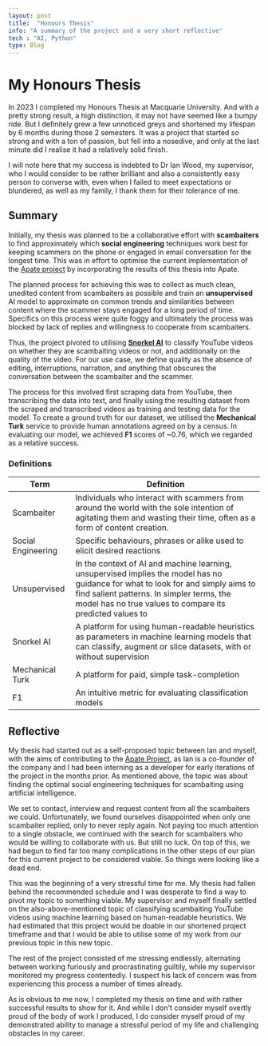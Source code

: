 ```yaml
---
layout: post
title:  "Honours Thesis"
info: "A summary of the project and a very short reflective"
tech : "AI, Python"
type: Blog
---
```


# My Honours Thesis

In 2023 I completed my Honours Thesis at Macquarie University. And with a pretty strong result, a high distinction, it may not have seemed like a bumpy ride. But I definitely grew a few unnoticed greys and shortened my lifespan by 6 months during those 2 semesters. It was a project that started *so* strong and with a ton of passion, but fell into a nosedive, and only at the last minute did I realise it had a relatively solid finish.

I will note here that my success is indebted to Dr Ian Wood, my supervisor, who I would consider to be rather brilliant and also a consistently easy person to converse with, even when I failed to meet expectations or blundered, as well as my family, I thank them for their tolerance of me.

## Summary

Initially, my thesis was planned to be a collaborative effort with **scambaiters** to find approximately which **social engineering** techniques work best for keeping scammers on the phone or engaged in email conversation for the longest time. This was in effort to optimise the current implementation of the [Apate project](https://apate.ai) by incorporating the results of this thesis into Apate.

The planned process for achieving this was to collect as much clean, unedited content from scambaiters as possible and train an **unsupervised** AI model to approximate on common trends and similarities between content where the scammer stays engaged for a long period of time. Specifics on this process were quite foggy and ultimately the process was blocked by lack of replies and willingness to cooperate from scambaiters.

Thus, the project pivoted to utilising **[Snorkel AI](https://www.snorkel.org/)** to classify YouTube videos on whether they are scambaiting videos or not, and additionally on the quality of the video. For our use case, we define quality as the absence of editing, interruptions, narration, and anything that obscures the conversation between the scambaiter and the scammer. 

The process for this involved first scraping data from YouTube, then transcribing the data into text, and finally using the resulting dataset from the scraped and transcribed videos as training and testing data for the model. To create a ground truth for our dataset, we utilised the **Mechanical Turk** service to provide human annotations agreed on by a census. In evaluating our model, we achieved **F1** scores of ~0.76, which we regarded as a relative success.

### Definitions

| Term               | Definition                                                                                                                                                                                                                                 |
| ------------------ | ------------------------------------------------------------------------------------------------------------------------------------------------------------------------------------------------------------------------------------------ |
| Scambaiter         | Individuals who interact with scammers from around the world with the sole intention of agitating them and wasting their time, often as a form of content creation.                                                                        |
| Social Engineering | Specific behaviours, phrases or alike used to elicit desired reactions                                                                                                                                                                     |
| Unsupervised       | In the context of AI and machine learning, unsupervised implies the model has no guidance for what to look for and simply aims to find salient patterns. In simpler terms, the model has no true values to compare its predicted values to |
| Snorkel AI         | A platform for using human-readable heuristics as parameters in machine learning models that can classify, augment or slice datasets, with or without supervision                                                                          |
| Mechanical Turk    | A platform for paid, simple task-completion                                                                                                                                                                                                |
| F1                 | An intuitive metric for evaluating classification models                                                                                                                                                                                   |

## Reflective

My thesis had started out as a self-proposed topic between Ian and myself, with the aims of contributing to the [Apate Project](https://apate.ai), as Ian is a co-founder of the company and I had been interning as a developer for early iterations of the project in the months prior. As mentioned above, the topic was about finding the optimal social engineering techniques for scambaiting using artificial intelligence.

We set to contact, interview and request content from all the scambaiters we could. Unfortunately, we found ourselves disappointed when only one scambaiter replied, only to never reply again.  Not paying too much attention to a single obstacle, we continued with the search for scambaiters who would be willing to collaborate with us. But still no luck.
On top of this, we had begun to find far too many complications in the other steps of our plan for this current project to be considered viable. So things were looking like a dead end.

This was the beginning of a very stressful time for me. My thesis had fallen behind the recommended schedule and I was desperate to find a way to pivot my topic to something viable. My supervisor and myself finally settled on the also-above-mentioned topic of classifying scambaiting YouTube videos using machine learning based on human-readable heuristics. We had estimated that this project would be doable in our shortened project timeframe and that I would be able to utilise some of my work from our previous topic in this new topic.

The rest of the project consisted of me stressing endlessly, alternating between working furiously and procrastinating guiltily, while my supervisor monitored my progress contentedly. I suspect his lack of concern was from experiencing this process a number of times already. 

As is obvious to me now, I completed my thesis on time and with rather successful results to show for it. And while I don't consider myself overtly proud of the body of work I produced, I do consider myself proud of my demonstrated ability to manage a stressful period of my life and challenging obstacles in my career.
